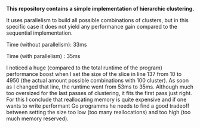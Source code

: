 **This repository contains a simple implementation of hierarchic clustering.**

It uses parallelism to build all possible combinations of clusters, but in this specific case it does not yield any performance gain compared to the sequential implementation.

Time (without parallelism): 33ms

Time (with parallelism)   : 35ms

I noticed a huge (compared to the total runtime of the program) performance boost when I set the size of the slice in line 137 from 10 to 4950 (the actual amount possible combinations with 100 cluster).
As soon as I changed that line, the runtime went from 53ms to 35ms.
Although much too oversized for the last passes of clustering, it fits the first pass just right. For this I conclude that reallocating memory is quite expensive and if one wants to write performant Go programms
he needs to find a good tradeoff between setting the size too low (too many reallocations) and too high (too much memory reserved).